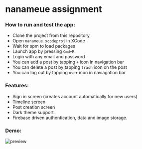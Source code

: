 # nanameue assignment

### How to run and test the app:

- Clone the project from this repository
- Open `nanameue.xcodeproj` in XCode
- Wait for spm to load packages
- Launch app by pressing `Cmd+R`
- Login with any email and password
- You can add a post by tapping `+` icon in navigation bar
- You can delete a post by tapping `trash` icon on the post
- You can log out by tapping `user` icon in naviagation bar

### Features:
- Sign in screen (creates account automatically for new users)
- Timeline screen
- Post creation screen
- Dark theme support
- Firebase driven authentication, data and image storage.

### Demo:
![preview](pics/demo.gif)
